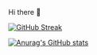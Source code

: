 Hi there 👋


[![GitHub Streak](https://github-readme-streak-stats.herokuapp.com?user=laksor&theme=dark&hide_border=true&date_format=M%20j%5B%2C%20Y%5D&ring=DD2727)](https://git.io/streak-stats)


[![Anurag's GitHub stats](https://github-readme-stats.vercel.app/api?username=laskor)](https://github.com/anuraghazra/github-readme-stats)

